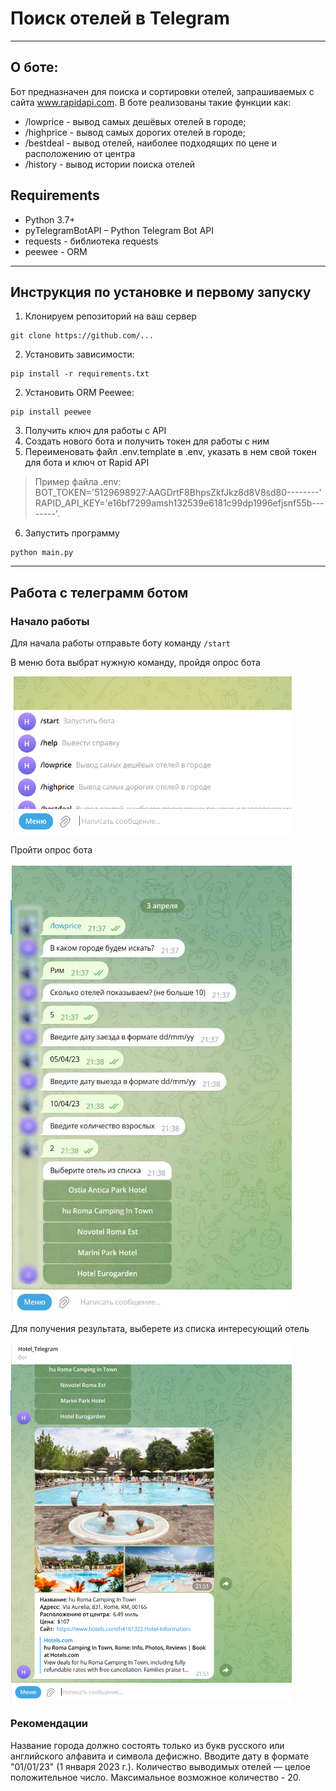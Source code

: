 # Поиск отелей в Telegram
___
## О боте:
Бот предназначен для поиска и сортировки отелей, запрашиваемых с сайта www.rapidapi.com. В боте реализованы такие функции как:
+ /lowprice - вывод самых дешёвых отелей в городе;
+ /highprice - вывод самых дорогих отелей в городе;
+ /bestdeal - вывод отелей, наиболее подходящих по цене и расположению от центра
+ /history - вывод истории поиска отелей
## Requirements
+ Python 3.7+
+ pyTelegramBotAPI – Python Telegram Bot API
+ requests - библиотека requests
+ peewee - ORM
---
## Инструкция по установке и первому запуску
1. Клонируем репозиторий на ваш сервер
 ```
git clone https://github.com/...
``` 
2. Установить зависимости:
````
pip install -r requirements.txt
````
2. Установить ORM Peewee:
````
pip install peewee
````
3. Получить ключ для работы с API
4. Создать нового бота и получить токен для работы с ним
5. Переименовать файл .env.template в .env, указать в нем свой токен для бота и ключ от Rapid API
>Пример файла .env:<br>
BOT_TOKEN='5129698927:AAGDrtF8BhpsZkfJkz8d8V8sd80--------'<br>
RAPID_API_KEY='e16bf7299amsh132539e6181c99dp1996efjsnf55b--------'.
6. Запустить программу
```
python main.py
```
___
## Работа с телеграмм ботом
### Начало работы
Для начала работы отправьте боту команду ``/start``

В меню бота выбрат нужную команду, пройдя опрос бота 

<img src="img/img.png" width="450">

Пройти опрос бота 

<img src="img/img2.jpg" width="450">

Для получения результата, выберете из списка интересующий отель

<img src="img/img3.png" width="450">


### Рекомендации
Название города должно состоять только из букв русского или английского алфавита и символа 
дефисжно. Вводите дату в формате "01/01/23" (1 января 2023 г.).  Количество выводимых отелей — целое положительное число. Максимальное возможное количество - 20.